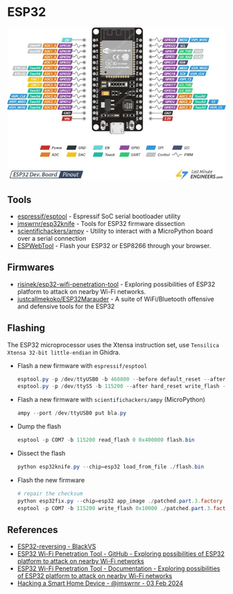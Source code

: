 # ESP32

![ESP32](../assets/esp32-pinout.png)


## Tools

* [espressif/esptool](https://github.com/espressif/esptool) - Espressif SoC serial bootloader utility
* [jmswrnr/esp32knife](https://github.com/jmswrnr/esp32knife) - Tools for ESP32 firmware dissection
* [scientifichackers/ampy](https://github.com/scientifichackers/ampy) - Utility to interact with a MicroPython board over a serial connection
* [ESPWebTool](https://esp.huhn.me/) - Flash your ESP32 or ESP8266 through your browser.


## Firmwares

* [risinek/esp32-wifi-penetration-tool](https://github.com/risinek/esp32-wifi-penetration-tool) - Exploring possibilities of ESP32 platform to attack on nearby Wi-Fi networks. 
* [justcallmekoko/ESP32Marauder](https://github.com/justcallmekoko/ESP32Marauder) - A suite of WiFi/Bluetooth offensive and defensive tools for the ESP32 


## Flashing

The ESP32 microprocessor uses the Xtensa instruction set, use `Tensilica Xtensa 32-bit little-endian` in Ghidra.

* Flash a new firmware with `espressif/esptool`
    ```ps1
    esptool.py -p /dev/ttyUSB0 -b 460800 --before default_reset --after hard_reset --chip esp32  write_flash --flash_mode dio --flash_size 2MB --flash_freq 40m 0x1000 build/bootloader/bootloader.bin 0x8000 build/partition_table/partition-table.bin 0x10000 build/ble_ctf.bin
    esptool.py -p /dev/ttyS5 -b 115200 --after hard_reset write_flash --flash_mode dio --flash_freq 40m --flash_size detect 0x8000 build/partition_table/partition-table.bin 0x1000 build/bootloader/bootloader.bin 0x10000 build/esp32-wifi-penetration-tool.bin
    ```

* Flash a new firmware with `scientifichackers/ampy` (MicroPython)
    ```ps1
    ampy --port /dev/ttyUSB0 put bla.py
    ```

* Dump the flash
    ```ps1
    esptool -p COM7 -b 115200 read_flash 0 0x400000 flash.bin
    ```

* Dissect the flash
    ```ps1
    python esp32knife.py --chip=esp32 load_from_file ./flash.bin
    ```

* Flash the new firmware
    ```ps1
    # repair the checksum
    python esp32fix.py --chip=esp32 app_image ./patched.part.3.factory 
    esptool -p COM7 -b 115200 write_flash 0x10000 ./patched.part.3.factory.fixed
    ```


## References

* [ESP32-reversing - BlackVS](https://github.com/BlackVS/ESP32-reversing)
* [ESP32 Wi-Fi Penetration Tool - GitHub - Exploring possibilities of ESP32 platform to attack on nearby Wi-Fi networks](https://github.com/risinek/esp32-wifi-penetration-tool)
* [ESP32 Wi-Fi Penetration Tool - Documentation - Exploring possibilities of ESP32 platform to attack on nearby Wi-Fi networks](https://risinek.github.io/esp32-wifi-penetration-tool/)
* [Hacking a Smart Home Device - @jmswrnr - 03 Feb 2024](https://jmswrnr.com/blog/hacking-a-smart-home-device)